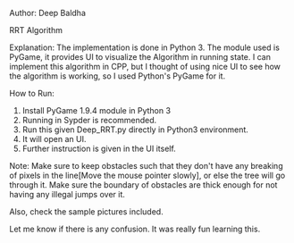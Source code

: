Author: Deep Baldha

RRT Algorithm

Explanation:
The implementation is done in Python 3. The module used is PyGame, it provides UI to visualize the Algorithm in running state. I can implement this algorithm in CPP, but I thought of using nice UI to see how the algorithm is working, so I used Python's PyGame for it.


How to Run:
1) Install PyGame 1.9.4 module in Python 3
2) Running in Sypder is recommended.
3) Run this given Deep_RRT.py directly in Python3 environment.
4) It will open an UI.
5) Further instruction is given in the UI itself.


Note:
Make sure to keep obstacles such that they don't have any breaking of pixels in the line[Move the mouse pointer slowly], or else the tree will go through it. Make sure the boundary of obstacles are thick enough for not having any illegal jumps over it.

Also, check the sample pictures included.

Let me know if there is any confusion. It was really fun learning this.